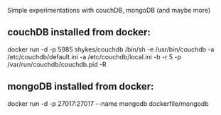 Simple experimentations with couchDB, mongoDB (and maybe more)

couchDB installed from docker:
-----------------------------
docker run -d -p 5985 shykes/couchdb /bin/sh -e /usr/bin/couchdb -a /etc/couchdb/default.ini -a /etc/couchdb/local.ini -b -r 5 -p /var/run/couchdb/couchdb.pid -R

mongoDB installed from docker:
-----------------------------
docker run -d -p 27017:27017 --name mongodb dockerfile/mongodb

